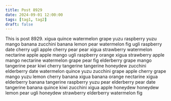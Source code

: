 ```yaml
---
title: Post 8929
date: 2024-09-01 12:00:00
tags: [tag1, tag2]
draft: false
---
```

This is post 8929.
xigua
quince
watermelon
grape
yuzu
raspberry
yuzu
mango
banana
zucchini
banana
lemon
pear
watermelon
fig
ugli
raspberry
date
cherry
ugli
apple
cherry
pear
pear
xigua
strawberry
watermelon
nectarine
apple
apple
mango
ugli
raspberry
orange
xigua
strawberry
apple
mango
nectarine
watermelon
grape
pear
fig
elderberry
grape
mango
tangerine
pear
kiwi
cherry
tangerine
tangerine
honeydew
zucchini
elderberry
date
watermelon
quince
yuzu
zucchini
grape
apple
cherry
grape
mango
yuzu
lemon
cherry
banana
xigua
banana
orange
nectarine
xigua
elderberry
banana
tangerine
raspberry
yuzu
pear
elderberry
pear
date
tangerine
banana
quince
kiwi
zucchini
xigua
apple
honeydew
honeydew
lemon
pear
ugli
honeydew
strawberry
elderberry
watermelon
fig
